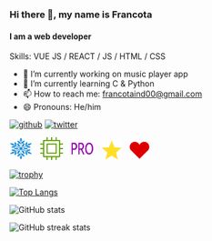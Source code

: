  
### Hi there 👋, my name is Francota
#### I am a web developer

Skills: VUE JS / REACT / JS / HTML / CSS

- 🔭 I’m currently working on music player app 
- 🌱 I’m currently learning C & Python 
- 📫 How to reach me: francotaind00@gmail.com 
- 😄 Pronouns: He/him 


[<img src='https://cdn.jsdelivr.net/npm/simple-icons@3.0.1/icons/github.svg' alt='github' height='40'>](https://github.com/francotaind)  [<img src='https://cdn.jsdelivr.net/npm/simple-icons@3.0.1/icons/twitter.svg' alt='twitter' height='40'>](https://twitter.com/francota_)  

<a href='https://archiveprogram.github.com/'><img src='https://raw.githubusercontent.com/acervenky/animated-github-badges/master/assets/acbadge.gif' width='40' height='40'></a> <a href='https://docs.github.com/en/developers'><img src='https://raw.githubusercontent.com/acervenky/animated-github-badges/master/assets/devbadge.gif' width='40' height='40'></a> <a href='https://github.com/pricing'><img src='https://raw.githubusercontent.com/acervenky/animated-github-badges/master/assets/pro.gif' width='40' height='40'></a> <a href='https://stars.github.com/'><img src='https://raw.githubusercontent.com/acervenky/animated-github-badges/master/assets/starbadge.gif' width='35' height='35'></a> <a href='https://docs.github.com/en/github/supporting-the-open-source-community-with-github-sponsors'><img src='https://raw.githubusercontent.com/acervenky/animated-github-badges/master/assets/sponsorbadge.gif' width='35' height='35'></a> 

[![trophy](https://github-profile-trophy.vercel.app/?username=francotaind)](https://github.com/ryo-ma/github-profile-trophy)

[![Top Langs](https://github-readme-stats.vercel.app/api/top-langs/?username=francotaind)](https://github.com/anuraghazra/github-readme-stats)

![GitHub stats](https://github-readme-stats.vercel.app/api?username=francotaind&show_icons=true&count_private=true)  

![GitHub streak stats](https://streak-stats.demolab.com/?user=francotaind)  



